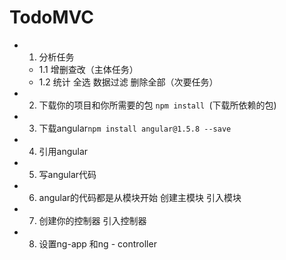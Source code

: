 # TodoMVC
- 1. 分析任务
	+ 1.1 增删查改（主体任务）
	+ 1.2 统计 全选 数据过滤 删除全部（次要任务）
- 2. 下载你的项目和你所需要的包  `npm install `(下载所依赖的包)
- 3. 下载angular`npm install angular@1.5.8 --save`
- 4. 引用angular
- 5. 写angular代码
- 6. angular的代码都是从模块开始 创建主模块 引入模块
- 7. 创建你的控制器 引入控制器
- 8. 设置ng-app 和ng - controller
